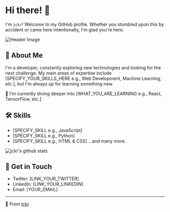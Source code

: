 # Hi there! 👋

I'm `jckr`! Welcome to my GitHub profile. Whether you stumbled upon this by accident or came here intentionally, I'm glad you're here.

![Header Image](https://via.placeholder.com/850x280.png?text=Welcome+to+jckr's+GitHub!)

## 🚀 About Me

I'm a developer, constantly exploring new technologies and looking for the next challenge. My main areas of expertise include [SPECIFY_YOUR_SKILLS_HERE e.g., Web Development, Machine Learning, etc.], but I'm always up for learning something new.

🌱 I'm currently diving deeper into [WHAT_YOU_ARE_LEARNING e.g., React, TensorFlow, etc.]

## 🛠 Skills
- [SPECIFY_SKILL e.g., JavaScript]
- [SPECIFY_SKILL e.g., Python]
- [SPECIFY_SKILL e.g., HTML & CSS]
...and many more.

![jckr's github stats](https://github-readme-stats.vercel.app/api?username=jckr&show_icons=true&theme=radical)

## 💌 Get in Touch

- Twitter: [LINK_YOUR_TWITTER]
- LinkedIn: [LINK_YOUR_LINKEDIN]
- Email: [YOUR_EMAIL]

---

🌟 From [jckr](https://github.com/jckr)
